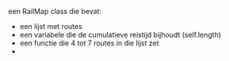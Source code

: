 een RailMap class die bevat:
- een lijst met routes
- een variabele die de cumulatieve reistijd bijhoudt (self.length)
- een functie die 4 tot 7 routes in die lijst zet
- 
